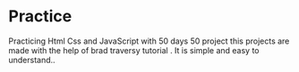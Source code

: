 # Practice 
Practicing Html Css and JavaScript with 50 days 50 project
this projects are made with the help of brad traversy tutorial .
It is simple and easy to understand..
